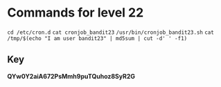 # Commands for level 22
```cd /etc/cron.d```
```cat cronjob_bandit23```
```/usr/bin/cronjob_bandit23.sh```
```cat /tmp/$(echo "I am user bandit23" | md5sum | cut -d' ' -f1)```
## Key
__QYw0Y2aiA672PsMmh9puTQuhoz8SyR2G__
